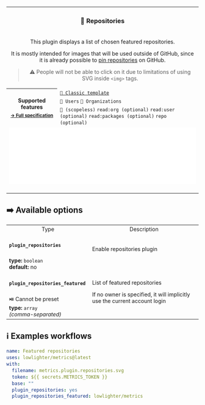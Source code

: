 <!--header-->
<table>
  <tr><th colspan="2"><h3>📓 Repositories</h3></th></tr>
  <tr><td colspan="2" align="center"><p>This plugin displays a list of chosen featured repositories.</p>
<p>It is mostly intended for images that will be used outside of GitHub, since it is already possible to <a href="https://docs.github.com/en/account-and-profile/setting-up-and-managing-your-github-profile/customizing-your-profile/pinning-items-to-your-profile">pin repositories</a> on GitHub.</p>
<blockquote>
<p>⚠️ People will not be able to click on it due to limitations of using SVG inside <code>&lt;img&gt;</code> tags.</p>
</blockquote>
</td></tr>
  <tr>
    <th rowspan="3">Supported features<br><sub><a href="metadata.yml">→ Full specification</a></sub></th>
    <td><a href="/source/templates/classic/README.md"><code>📗 Classic template</code></a></td>
  </tr>
  <tr>
    <td><code>👤 Users</code> <code>👥 Organizations</code></td>
  </tr>
  <tr>
    <td><code>🔑 (scopeless)</code> <code>read:org (optional)</code> <code>read:user (optional)</code> <code>read:packages (optional)</code> <code>repo (optional)</code></td>
  </tr>
  <tr>
    <td colspan="2" align="center">
      <img src="https://github.com/lowlighter/metrics/blob/examples/metrics.plugin.repositories.svg" alt=""></img>
      <img width="900" height="1" alt="">
    </td>
  </tr>
</table>
<!--/header-->

## ➡️ Available options

<!--options-->
<table>
  <tr>
    <td align="center" nowrap="nowrap">Type</i></td><td align="center" nowrap="nowrap">Description</td>
  </tr>
  <tr>
    <td nowrap="nowrap"><h4><code>plugin_repositories</code></h4></td>
    <td rowspan="2"><p>Enable repositories plugin</p>
<img width="900" height="1" alt=""></td>
  </tr>
  <tr>
    <td nowrap="nowrap"><b>type:</b> <code>boolean</code>
<br>
<b>default:</b> no<br></td>
  </tr>
  <tr>
    <td nowrap="nowrap"><h4><code>plugin_repositories_featured</code></h4></td>
    <td rowspan="2"><p>List of featured repositories</p>
<p>If no owner is specified, it will implicitly use the current account login</p>
<img width="900" height="1" alt=""></td>
  </tr>
  <tr>
    <td nowrap="nowrap">⏯️ Cannot be preset<br>
<b>type:</b> <code>array</code>
<i>(comma-separated)</i>
<br></td>
  </tr>
</table>
<!--/options-->

## ℹ️ Examples workflows

<!--examples-->
```yaml
name: Featured repositories
uses: lowlighter/metrics@latest
with:
  filename: metrics.plugin.repositories.svg
  token: ${{ secrets.METRICS_TOKEN }}
  base: ""
  plugin_repositories: yes
  plugin_repositories_featured: lowlighter/metrics

```
<!--/examples-->

